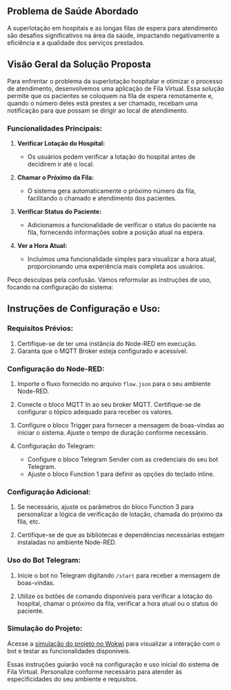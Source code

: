 ## Problema de Saúde Abordado
A superlotação em hospitais e as longas filas de espera para atendimento são desafios significativos na área da saúde, impactando negativamente a eficiência e a qualidade dos serviços prestados.

## Visão Geral da Solução Proposta
Para enfrentar o problema da superlotação hospitalar e otimizar o processo de atendimento, desenvolvemos uma aplicação de Fila Virtual. Essa solução permite que os pacientes se coloquem na fila de espera remotamente e, quando o número deles está prestes a ser chamado, recebam uma notificação para que possam se dirigir ao local de atendimento.

### Funcionalidades Principais:
1. **Verificar Lotação do Hospital:**
   - Os usuários podem verificar a lotação do hospital antes de decidirem ir até o local.

2. **Chamar o Próximo da Fila:**
   - O sistema gera automaticamente o próximo número da fila, facilitando o chamado e atendimento dos pacientes.

3. **Verificar Status do Paciente:**
   - Adicionamos a funcionalidade de verificar o status do paciente na fila, fornecendo informações sobre a posição atual na espera.

4. **Ver a Hora Atual:**
   - Incluímos uma funcionalidade simples para visualizar a hora atual, proporcionando uma experiência mais completa aos usuários.

Peço desculpas pela confusão. Vamos reformular as instruções de uso, focando na configuração do sistema:

## Instruções de Configuração e Uso:

### Requisitos Prévios:
1. Certifique-se de ter uma instância do Node-RED em execução.
2. Garanta que o MQTT Broker esteja configurado e acessível.

### Configuração do Node-RED:
1. Importe o fluxo fornecido no arquivo `flow.json` para o seu ambiente Node-RED.

2. Conecte o bloco MQTT In ao seu broker MQTT. Certifique-se de configurar o tópico adequado para receber os valores.

3. Configure o bloco Trigger para fornecer a mensagem de boas-vindas ao iniciar o sistema. Ajuste o tempo de duração conforme necessário.

4. Configuração do Telegram:
   - Configure o bloco Telegram Sender com as credenciais do seu bot Telegram.
   - Ajuste o bloco Function 1 para definir as opções do teclado inline.

### Configuração Adicional:
1. Se necessário, ajuste os parâmetros do bloco Function 3 para personalizar a lógica de verificação de lotação, chamada do próximo da fila, etc.

2. Certifique-se de que as bibliotecas e dependências necessárias estejam instaladas no ambiente Node-RED.

### Uso do Bot Telegram:
1. Inicie o bot no Telegram digitando `/start` para receber a mensagem de boas-vindas.

2. Utilize os botões de comando disponíveis para verificar a lotação do hospital, chamar o próximo da fila, verificar a hora atual ou o status do paciente.

### Simulação do Projeto:
Acesse a [simulação do projeto no Wokwi](https://wokwi.com/projects/381738548110061569) para visualizar a interação com o bot e testar as funcionalidades disponíveis.

Essas instruções guiarão você na configuração e uso inicial do sistema de Fila Virtual. Personalize conforme necessário para atender às especificidades do seu ambiente e requisitos.